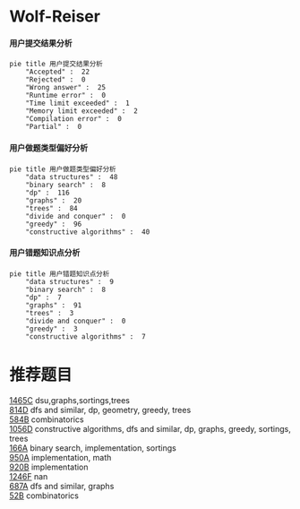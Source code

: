 # Wolf-Reiser

<!-- tabs:start -->



#### **用户提交结果分析**

```mermaid
pie title 用户提交结果分析
    "Accepted" :  22
    "Rejected" :  0
    "Wrong answer" :  25
    "Runtime error" :  0
    "Time limit exceeded" :  1
    "Memory limit exceeded" :  2
    "Compilation error" :  0
    "Partial" :  0
```

#### **用户做题类型偏好分析**

```mermaid
pie title 用户做题类型偏好分析
    "data structures" :  48
    "binary search" :  8
    "dp" :  116
    "graphs" :  20
    "trees" :  84
    "divide and conquer" :  0
    "greedy" :  96
    "constructive algorithms" :  40
```
#### **用户错题知识点分析**

```mermaid
pie title 用户错题知识点分析
    "data structures" :  9
    "binary search" :  8
    "dp" :  7
    "graphs" :  91
    "trees" :  3
    "divide and conquer" :  0
    "greedy" :  3
    "constructive algorithms" :  7
```



<!-- tabs:end -->
# 推荐题目
[1465C](https://codeforces.com/contest/1465/problem/C)		dsu,graphs,sortings,trees		  
[814D](https://codeforces.com/contest/814/problem/D)		dfs and similar,
                        dp,
                        geometry,
                        greedy,
                        trees		  
[584B](https://codeforces.com/contest/584/problem/B)		combinatorics		  
[1056D](https://codeforces.com/contest/1056/problem/D)		constructive algorithms,
                        dfs and similar,
                        dp,
                        graphs,
                        greedy,
                        sortings,
                        trees		  
[166A](https://codeforces.com/contest/166/problem/A)		binary search,
                        implementation,
                        sortings		  
[950A](https://codeforces.com/contest/950/problem/A)		implementation,
                        math		  
[920B](https://codeforces.com/contest/920/problem/B)		implementation		  
[1246F](https://codeforces.com/contest/1246/problem/F)		nan		  
[687A](https://codeforces.com/contest/687/problem/A)		dfs and similar,
                        graphs		  
[52B](https://codeforces.com/contest/52/problem/B)		combinatorics		  
